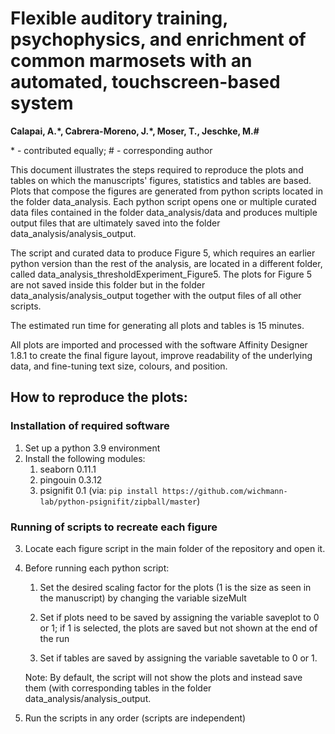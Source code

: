 # Flexible auditory training, psychophysics, and enrichment of common marmosets with an automated, touchscreen-based system

**Calapai, A.\*, Cabrera-Moreno, J.\*, Moser, T., Jeschke, M.\#**

\* - contributed equally; \# - corresponding author

This document illustrates the steps required to reproduce the plots and tables on which the manuscripts' figures, statistics and tables are based. Plots that compose the figures are generated from python scripts located in the folder data_analysis. Each python script opens one or multiple curated data files contained in the folder data_analysis/data and produces multiple output files that are ultimately saved into the folder data_analysis/analysis_output. 

The script and curated data to produce Figure 5, which requires an earlier python version than the rest of the analysis, are located in a different folder, called data_analysis_thresholdExperiment_Figure5. The plots for Figure 5 are not saved inside this folder but in the folder data_analysis/analysis_output together with the output files of all other scripts.

The estimated run time for generating all plots and tables is 15 minutes.

All plots are imported and processed with the software Affinity Designer 1.8.1 to create the final figure layout, improve readability of the underlying data, and fine-tuning text size, colours, and position.

## How to reproduce the plots:
### Installation of required software
1. Set up a python 3.9 environment
2. Install the following modules:
   1. seaborn 0.11.1 
   2. pingouin 0.3.12
   3. psignifit 0.1 (via: `pip install https://github.com/wichmann-lab/python-psignifit/zipball/master`)

### Running of scripts to recreate each figure

3. Locate each figure script in the main folder of the repository and open it.

4. Before running each python script:
   1. Set the desired scaling factor for the plots (1 is the size as seen in the manuscript) by changing the variable sizeMult

   2. Set if plots need to be saved by assigning the variable saveplot to 0 or 1; if 1 is selected, the plots are saved but not shown at the end of the run

   3. Set if tables are saved by assigning the variable savetable to 0 or 1. 

   Note: By default, the script will not show the plots and instead save them (with corresponding tables in the folder data_analysis/analysis_output.

5. Run the scripts in any order (scripts are independent)
